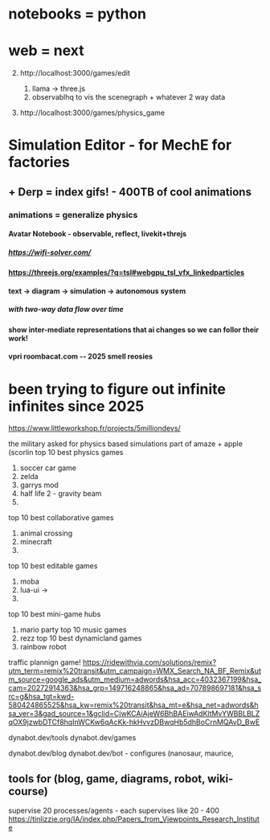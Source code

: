 #
# notebooks = python
# web = next


2. http://localhost:3000/games/edit
   1. llama -> three.js
   2. observablhq to vis the scenegraph + whatever 2 way data

1. http://localhost:3000/games/physics_game


# Simulation Editor - for MechE for factories
## + Derp = index gifs! - 400TB of cool animations
### animations = generalize physics
#### Avatar Notebook - observable, reflect, livekit+threjs
##### https://wifi-solver.com/
#### https://threejs.org/examples/?q=tsl#webgpu_tsl_vfx_linkedparticles

#### text -> diagram -> simulation -> autonomous system
##### with two-way data flow over time
#### show inter-mediate representations that ai changes so we can follor their work!
#### vpri roombacat.com -- 2025 smell reosies
# been trying to figure out infinite infinites since 2025

https://www.littleworkshop.fr/projects/5milliondevs/

the military asked for physics based simulations
part of amaze + apple (scorlin
top 10 best physics games
1. soccer car game
2. zelda
3. garrys mod
4. half life 2 - gravity beam
5.
top 10 best collaborative games
1. animal crossing
2. minecraft
3.

top 10 best editable games
1. moba
2. lua-ui ->
3.
top 10 best mini-game hubs
1. mario party
top 10 music games
1. rezz
top 10 best dynamicland  games
1. rainbow robot

traffic plannign game! https://ridewithvia.com/solutions/remix?utm_term=remix%20transit&utm_campaign=WMX_Search_NA_BF_Remix&utm_source=google_ads&utm_medium=adwords&hsa_acc=4032367199&hsa_cam=20272914363&hsa_grp=149716248865&hsa_ad=707898697181&hsa_src=g&hsa_tgt=kwd-580424865525&hsa_kw=remix%20transit&hsa_mt=e&hsa_net=adwords&hsa_ver=3&gad_source=1&gclid=CjwKCAiAjeW6BhBAEiwAdKltMvYWBBLBLZqOX9jzwbDTCf8hqInWCKw6qAcKk-hkHvvzDBwqHb5dhBoCrnMQAvD_BwE

dynabot.dev/tools
dynabot.dev/games

dynabot.dev/blog
dynabot.dev/bot - configures (nanosaur, maurice,

tools for (blog, game, diagrams, robot, wiki-course)
---
supervise 20 processes/agents - each supervises like 20 - 400
https://tinlizzie.org/IA/index.php/Papers_from_Viewpoints_Research_Institute
